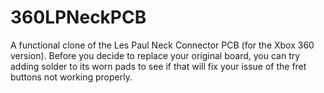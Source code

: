 # 360LPNeckPCB
A functional clone of the Les Paul Neck Connector PCB (for the Xbox 360 version). Before you decide to replace your original board, you can try adding solder to its worn pads to see if that will fix your issue of the fret buttons not working properly.
